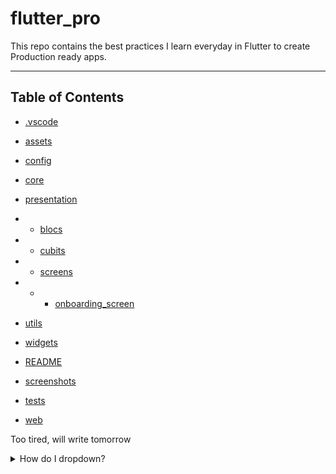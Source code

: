 # flutter_pro
This repo contains the best practices I learn everyday in Flutter to create Production ready apps.

---

## Table of Contents

- [.vscode](#installation)
- [assets](#extensions)
- [config](#contributors)
- [core](#installation)
- [presentation](#extensions)

- - [blocs]()
- - [cubits]()
- - [screens]()
- - - [onboarding_screen]()
- [utils](#contributors)
- [widgets]()
- [README]()
- [screenshots]()
- [tests]()
- [web]()


Too tired, will write tomorrow


<details>
<summary>How do I dropdown?</summary>
<br>
This is how you dropdown.
<br><br>
<pre>
&lt;details&gt;
&lt;summary&gt;How do I dropdown?&lt;&#47;summary&gt;
&lt;br&gt;
This is how you dropdown.
&lt;&#47;details&gt;
</pre>
</details>
